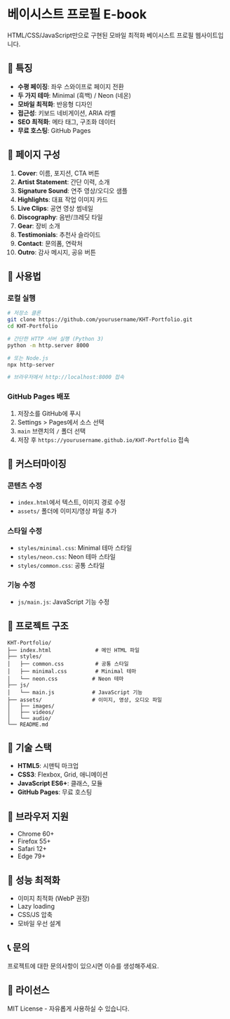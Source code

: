 # 베이시스트 프로필 E-book

HTML/CSS/JavaScript만으로 구현된 모바일 최적화 베이시스트 프로필 웹사이트입니다.

## 🎵 특징

- **수평 페이징**: 좌우 스와이프로 페이지 전환
- **두 가지 테마**: Minimal (흑백) / Neon (네온)
- **모바일 최적화**: 반응형 디자인
- **접근성**: 키보드 네비게이션, ARIA 라벨
- **SEO 최적화**: 메타 태그, 구조화 데이터
- **무료 호스팅**: GitHub Pages

## 📱 페이지 구성

1. **Cover**: 이름, 포지션, CTA 버튼
2. **Artist Statement**: 간단 이력, 소개
3. **Signature Sound**: 연주 영상/오디오 샘플
4. **Highlights**: 대표 작업 이미지 카드
5. **Live Clips**: 공연 영상 썸네일
6. **Discography**: 음반/크레딧 타일
7. **Gear**: 장비 소개
8. **Testimonials**: 추천사 슬라이드
9. **Contact**: 문의폼, 연락처
10. **Outro**: 감사 메시지, 공유 버튼

## 🚀 사용법

### 로컬 실행
```bash
# 저장소 클론
git clone https://github.com/yourusername/KHT-Portfolio.git
cd KHT-Portfolio

# 간단한 HTTP 서버 실행 (Python 3)
python -m http.server 8000

# 또는 Node.js
npx http-server

# 브라우저에서 http://localhost:8000 접속
```

### GitHub Pages 배포
1. 저장소를 GitHub에 푸시
2. Settings > Pages에서 소스 선택
3. `main` 브랜치의 `/` 폴더 선택
4. 저장 후 `https://yourusername.github.io/KHT-Portfolio` 접속

## 🎨 커스터마이징

### 콘텐츠 수정
- `index.html`에서 텍스트, 이미지 경로 수정
- `assets/` 폴더에 이미지/영상 파일 추가

### 스타일 수정
- `styles/minimal.css`: Minimal 테마 스타일
- `styles/neon.css`: Neon 테마 스타일
- `styles/common.css`: 공통 스타일

### 기능 수정
- `js/main.js`: JavaScript 기능 수정

## 📁 프로젝트 구조

```
KHT-Portfolio/
├── index.html              # 메인 HTML 파일
├── styles/
│   ├── common.css          # 공통 스타일
│   ├── minimal.css         # Minimal 테마
│   └── neon.css           # Neon 테마
├── js/
│   └── main.js            # JavaScript 기능
├── assets/                # 이미지, 영상, 오디오 파일
│   ├── images/
│   ├── videos/
│   └── audio/
└── README.md
```

## 🔧 기술 스택

- **HTML5**: 시맨틱 마크업
- **CSS3**: Flexbox, Grid, 애니메이션
- **JavaScript ES6+**: 클래스, 모듈
- **GitHub Pages**: 무료 호스팅

## 📱 브라우저 지원

- Chrome 60+
- Firefox 55+
- Safari 12+
- Edge 79+

## 🎯 성능 최적화

- 이미지 최적화 (WebP 권장)
- Lazy loading
- CSS/JS 압축
- 모바일 우선 설계

## 📞 문의

프로젝트에 대한 문의사항이 있으시면 이슈를 생성해주세요.

## 📄 라이선스

MIT License - 자유롭게 사용하실 수 있습니다.
